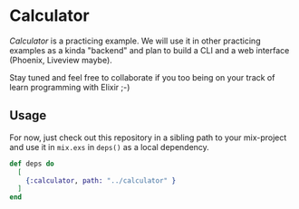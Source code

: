 # Calculator

*Calculator* is a practicing example. We will use it in other practicing examples as a kinda "backend"
and plan to build a CLI and a web interface (Phoenix, Liveview maybe). 

Stay tuned and feel free to collaborate if you too being on your track of learn programming with Elixir ;-)

## Usage

For now, just check out this repository in a sibling path to your mix-project and use it in `mix.exs` in
`deps()` as a local dependency.

```elixir
def deps do
  [
    {:calculator, path: "../calculator" }
  ]
end
```
